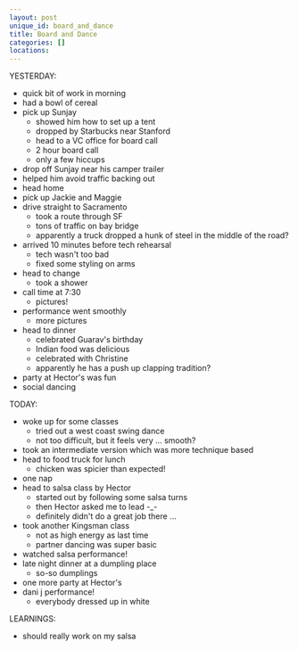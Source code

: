 ```yaml
---
layout: post
unique_id: board_and_dance
title: Board and Dance
categories: []
locations: 
---
```


YESTERDAY:
* quick bit of work in morning
* had a bowl of cereal
* pick up Sunjay
  * showed him how to set up a tent
  * dropped by Starbucks near Stanford
  * head to a VC office for board call
  * 2 hour board call
  * only a few hiccups
* drop off Sunjay near his camper trailer
* helped him avoid traffic backing out
* head home
* pick up Jackie and Maggie
* drive straight to Sacramento
  * took a route through SF
  * tons of traffic on bay bridge
  * apparently a truck dropped a hunk of steel in the middle of the road?
* arrived 10 minutes before tech rehearsal
  * tech wasn't too bad
  * fixed some styling on arms
* head to change
  * took a shower
* call time at 7:30
  * pictures!
* performance went smoothly
  * more pictures
* head to dinner
  * celebrated Guarav's birthday
  * Indian food was delicious
  * celebrated with Christine
  * apparently he has a push up clapping tradition?
* party at Hector's was fun
* social dancing

TODAY:
* woke up for some classes
  * tried out a west coast swing dance
  * not too difficult, but it feels very ... smooth?
* took an intermediate version which was more technique based
* head to food truck for lunch
  * chicken was spicier than expected!
* one nap
* head to salsa class by Hector
  * started out by following some salsa turns
  * then Hector asked me to lead -_-
  * definitely didn't do a great job there ...
* took another Kingsman class
  * not as high energy as last time
  * partner dancing was super basic
* watched salsa performance!
* late night dinner at a dumpling place
  * so-so dumplings
* one more party at Hector's
* dani j performance!
  * everybody dressed up in white

LEARNINGS:
* should really work on my salsa
